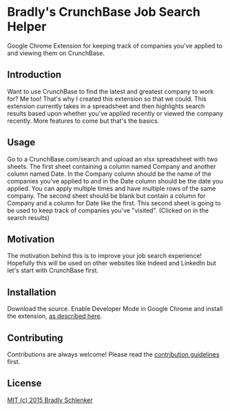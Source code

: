 # Bradly's CrunchBase Job Search Helper
Google Chrome Extension for keeping track of companies you\'ve applied to and viewing them on CrunchBase.

## Introduction

Want to use CrunchBase to find the latest and greatest company to work for? Me too! That\'s why I created this extension so that we could. This extension currently takes in a spreadsheet and then highlights search results based upon whether you\'ve applied recently or viewed the company recently. More features to come but that\'s the basics.

## Usage

Go to a CrunchBase.com/search and upload an xlsx spreadsheet with two sheets. The first sheet containing a column named Company and another column named Date. In the Company column should be the name of the companies you\'ve applied to and in the Date column should be the date you applied. You can apply multiple times and have multiple rows of the same company. The second sheet should be blank but contain a column for Company and a column for Date like the first. This second sheet is going to be used to keep track of companies you\'ve "visited". (Clicked on in the search results)

## Motivation

The motivation behind this is to improve your job search experience! Hopefully this will be used on other websites like Indeed and LinkedIn but let\'s start with CrunchBase first.

## Installation

Download the source. Enable Developer Mode in Google Chrome and install the extension, [as described here](https://developer.chrome.com/extensions/getstarted#unpacked).

## Contributing

Contributions are always welcome!
Please read the [contribution guidelines](contributing.md) first.

## License

[MIT (c) 2015 Bradly Schlenker](LICENSE)
